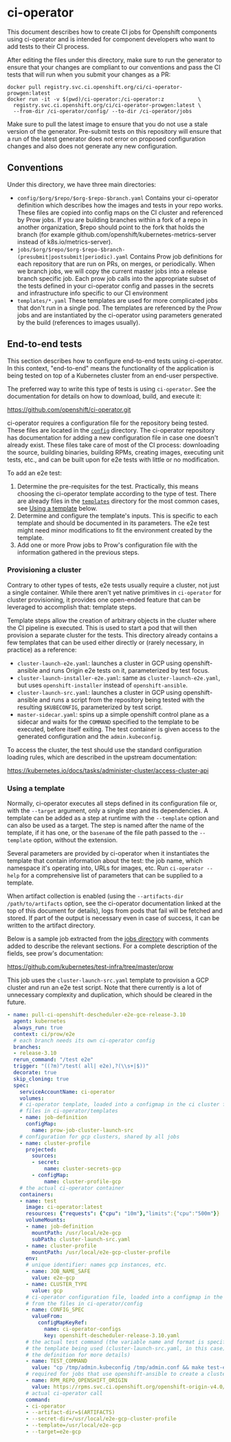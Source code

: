 ci-operator
===========

This document describes how to create CI jobs for Openshift components using
ci-operator and is intended for component developers who want to add tests to
their CI process.

After editing the files under this directory, make sure to run the generator to
ensure that your changes are compliant to our conventions and pass the CI tests
that will run when you submit your changes as a PR:

```
docker pull registry.svc.ci.openshift.org/ci/ci-operator-prowgen:latest
docker run -it -v $(pwd)/ci-operator:/ci-operator:z           \
  registry.svc.ci.openshift.org/ci/ci-operator-prowgen:latest \
  --from-dir /ci-operator/config/ --to-dir /ci-operator/jobs
```

Make sure to pull the latest image to ensure that you do not use a stale version
of the generator. Pre-submit tests on this repository will ensure that a run of
the latest generator does not error on proposed configuration changes and also
does not generate any new configuration.

Conventions
-----------

Under this directory, we have three main directories:

*  `config/$org/$repo/$org-$repo-$branch.yaml`
   Contains your ci-operator definition which describes how the images and tests
   in your repo works. These files are copied into config maps on the CI cluster
   and referenced by Prow jobs. If you are building branches within a fork of a
   repo in another organization, $repo should point to the fork that holds the
   branch (for example github.com/openshift/kubernetes-metrics-server instead of
   k8s.io/metrics-server).
*  `jobs/$org/$repo/$org-$repo-$branch-(presubmit|postsubmit|periodic).yaml`
   Contains Prow job definitions for each repository that are run on PRs, on merges,
   or periodically. When we branch jobs, we will copy the current master jobs into
   a release branch specific job. Each prow job calls into the appropriate subset
   of the tests defined in your ci-operator config and passes in the secrets and
   infrastructure info specific to our CI environment
*  `templates/*.yaml`
   These templates are used for more complicated jobs that don't run in a single
   pod. The templates are referenced by the Prow jobs and are instantiated by
   the ci-operator using parameters generated by the build (references to images
   usually).

End-to-end tests
----------------

This section describes how to configure end-to-end tests using ci-operator.  In
this context, "end-to-end" means the functionality of the application is being
tested on top of a Kubernetes cluster from an end-user perspective.

The preferred way to write this type of tests is using `ci-operator`.  See the
documentation for details on how to download, build, and execute it:

https://github.com/openshift/ci-operator.git

ci-operator requires a configuration file for the repository being tested.
These files are located in the [`config`](config/) directory.  The ci-operator
repository has documentation for adding a new configuration file in case one
doesn't already exist.  These files take care of most of the CI process:
downloading the source, building binaries, building RPMs, creating images,
executing unit tests, etc., and can be built upon for e2e tests with little or
no modification.

To add an e2e test:

1. Determine the pre-requisites for the test.  Practically, this means choosing
   the ci-operator template according to the type of test.  There are already
   files in the [`templates`](templates/) directory for the most common cases,
   see [Using a template](#using-a-template) below.
2. Determine and configure the template's inputs.  This is specific to each
   template and should be documented in its parameters.  The e2e test might
   need minor modifications to fit the environment created by the template.
3. Add one or more Prow jobs to Prow's configuration file with the information
   gathered in the previous steps.


### Provisioning a cluster

Contrary to other types of tests, e2e tests usually require a cluster, not just
a single container.  While there aren't yet native primitives in `ci-operator`
for cluster provisioning, it provides one open-ended feature that can be
leveraged to accomplish that: template steps.

Template steps allow the creation of arbitrary objects in the cluster where the
CI pipeline is executed.  This is used to start a pod that will then provision
a separate cluster for the tests.  This directory already contains a few
templates that can be used either directly or (rarely necessary, in practice)
as a reference:

- `cluster-launch-e2e.yaml`: launches a cluster in GCP using openshift-ansible
  and runs Origin e2e tests on it, parameterized by test focus.
- `cluster-launch-installer-e2e.yaml`: same as `cluster-launch-e2e.yaml`, but
  uses `openshift-installer` instead of `openshift-ansible`.
- `cluster-launch-src.yaml`: launches a cluster in GCP using openshift-ansible
  and runs a script from the repository being tested with the resulting
  `$KUBECONFIG`, parameterized by test script.
- `master-sidecar.yaml`: spins up a simple openshift control plane as a sidecar
  and waits for the `COMMAND` specified to the template to be executed, before
  itself exiting. The test container is given access to the generated
  configuration and the `admin.kubeconfig`.

To access the cluster, the test should use the standard configuration loading
rules, which are described in the upstream documentation:

https://kubernetes.io/docs/tasks/administer-cluster/access-cluster-api


### Using a template

Normally, ci-operator executes all steps defined in its configuration file or,
with the `--target` argument, only a single step and its dependencies.  A
template can be added as a step at runtime with the `--template` option and can
also be used as a target.  The step is named after the name of the template, if
it has one, or the `basename` of the file path passed to the `--template`
option, without the extension.

Several parameters are provided by ci-operator when it instantiates the
template that contain information about the test: the job name, which namespace
it's operating into, URLs for images, etc.  Run `ci-operator --help` for a
comprehensive list of parameters that can be supplied to a template.

When artifact collection is enabled (using the `--artifacts-dir
/path/to/artifacts` option, see the ci-operator documentation linked at the top
of this document for details), logs from pods that fail will be fetched and
stored.  If part of the output is necessary even in case of success, it can be
written to the artifact directory.

Below is a sample job extracted from the
[jobs directory](jobs/openshift/descheduler/) with comments added to describe
the relevant sections.  For a complete description of the fields, see prow's
documentation:

https://github.com/kubernetes/test-infra/tree/master/prow

This job uses the `cluster-launch-src.yaml` template to provision a GCP cluster
and run an e2e test script.  Note that there currently is a lot of unnecessary
complexity and duplication, which should be cleared in the future.


```yaml
- name: pull-ci-openshift-descheduler-e2e-gce-release-3.10
  agent: kubernetes
  always_run: true
  context: ci/prow/e2e
  # each branch needs its own ci-operator config
  branches:
  - release-3.10
  rerun_command: "/test e2e"
  trigger: "((?m)^/test( all| e2e),?(\\s+|$))"
  decorate: true
  skip_cloning: true
  spec:
    serviceAccountName: ci-operator
    volumes:
    # ci-operator template, loaded into a configmap in the ci cluster from the
    # files in ci-operator/templates
    - name: job-definition
      configMap:
        name: prow-job-cluster-launch-src
    # configuration for gcp clusters, shared by all jobs
    - name: cluster-profile
      projected:
        sources:
        - secret:
            name: cluster-secrets-gcp
        - configMap:
            name: cluster-profile-gcp
    # the actual ci-operator container
    containers:
    - name: test
      image: ci-operator:latest
      resources: {"requests": {"cpu": "10m"},"limits":{"cpu":"500m"}}
      volumeMounts:
      - name: job-definition
        mountPath: /usr/local/e2e-gcp
        subPath: cluster-launch-src.yaml
      - name: cluster-profile
        mountPath: /usr/local/e2e-gcp-cluster-profile
      env:
      # unique identifier: names gcp instances, etc.
      - name: JOB_NAME_SAFE
        value: e2e-gcp
      - name: CLUSTER_TYPE
        value: gcp
      # ci-operator configuration file, loaded into a configmap in the cluster
      # from the files in ci-operator/config
      - name: CONFIG_SPEC
        valueFrom:
          configMapKeyRef:
            name: ci-operator-configs
            key: openshift-descheduler-release-3.10.yaml
      # the actual test command (the variable name and format is specific to
      # the template being used (cluster-launch-src.yaml, in this case), see
      # the definition for more details)
      - name: TEST_COMMAND
        value: "cp /tmp/admin.kubeconfig /tmp/admin.conf && make test-e2e"
      # required for jobs that use openshift-ansible to create a cluster
      - name: RPM_REPO_OPENSHIFT_ORIGIN
        value: https://rpms.svc.ci.openshift.org/openshift-origin-v4.0/
      # actual ci-operator call
      command:
      - ci-operator
      - --artifact-dir=$(ARTIFACTS)
      - --secret-dir=/usr/local/e2e-gcp-cluster-profile
      - --template=/usr/local/e2e-gcp
      - --target=e2e-gcp
```
